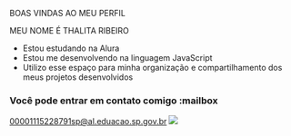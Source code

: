 BOAS VINDAS AO MEU PERFIL

MEU NOME É THALITA RIBEIRO
- Estou estudando na Alura
- Estou me desenvolvendo na linguagem JavaScript
- Utilizo esse espaço para minha organização e compartilhamento dos meus projetos desenvolvidos

### Você pode entrar em contato comigo :mailbox

00001115228791sp@al.eduacao.sp.gov.br
![](https://tenor.com/5gPo.gif)

